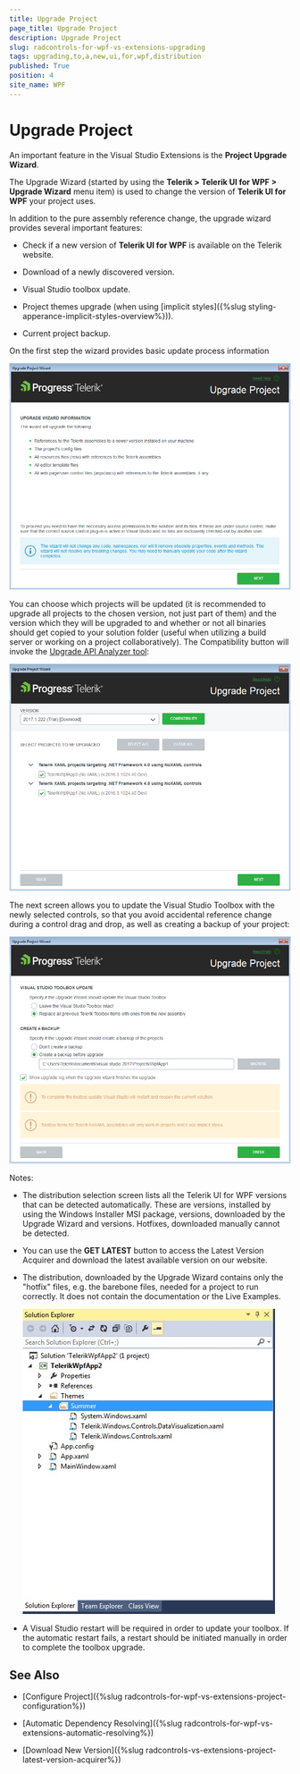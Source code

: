 ```yaml
---
title: Upgrade Project
page_title: Upgrade Project
description: Upgrade Project
slug: radcontrols-for-wpf-vs-extensions-upgrading
tags: upgrading,to,a,new,ui,for,wpf,distribution
published: True
position: 4
site_name: WPF
---
```


# Upgrade Project




An important feature in the Visual Studio Extensions is the __Project Upgrade Wizard__.

The Upgrade Wizard (started by using the __Telerik > Telerik UI for WPF > Upgrade Wizard__ menu item) is used to change the version of __Telerik UI for WPF__ your project uses.

In addition to the pure assembly reference change, the upgrade wizard provides several important features:

* Check if a new version of __Telerik UI for WPF__ is available on the Telerik website.

* Download of a newly discovered version.

* Visual Studio toolbox update.

* Project themes upgrade (when using [implicit styles]({%slug styling-apperance-implicit-styles-overview%})).

* Current project backup.

On the first step the wizard provides basic update process information  

![VSExtentions WPF Upgrade Wizard Initial Page](images/VSExtentions_WPF_UpgradeWizardInitialPage.png)


You can choose which projects will be updated (it is recommended to upgrade all projects to the chosen version, not just part of them) and the version which they will be upgraded to and whether or not all binaries should get copied to your solution folder (useful when utilizing a build server or working on a project collaboratively). The Compatibility button will invoke the [Upgrade API Analyzer tool](https://docs.telerik.com/devtools/wpf/upgrade-api-analyzer):

![VSExtentions WPF Upgrade Wizard](images/VSExtentions_WPF_UpgradeWizard.png)

The next screen allows you to update the Visual Studio Toolbox with the newly selected controls, so that you avoid accidental reference change during a control drag and drop, as well as creating a backup of your project:

![VSExtentions WPF Upgrade Wizard Toolbox](images/VSExtentions_WPF_UpgradeWizardOptions.png)

Notes:

* The distribution selection screen lists all the Telerik UI for WPF versions that can be detected automatically. These are versions, installed by using the Windows Installer MSI package, versions, downloaded by the Upgrade Wizard and versions. Hotfixes, downloaded manually cannot be detected.

* You can use the __GET LATEST__ button to access the Latest Version Acquirer and download the latest available version on our website.

* The distribution, downloaded by the Upgrade Wizard contains only the "hotfix" files, e.g. the barebone files, needed for a project to run correctly. It does not contain the documentation or the Live Examples.

	![VSExtensions Themes Folder](images/VSExtensions_WPF_ThemeFilesUnderNamedFolder.png)

* A Visual Studio restart will be required in order to update your toolbox. If the automatic restart fails, a restart should be initiated manually in order to complete the toolbox upgrade.


## See Also

 * [Configure Project]({%slug radcontrols-for-wpf-vs-extensions-project-configuration%})

 * [Automatic Dependency Resolving]({%slug radcontrols-for-wpf-vs-extensions-automatic-resolving%})

 * [Download New Version]({%slug radcontrols-vs-extensions-project-latest-version-acquirer%})
